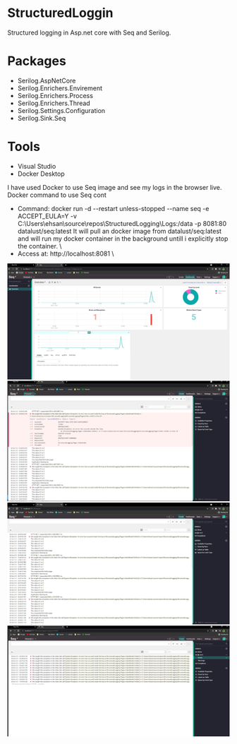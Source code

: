 # StructuredLoggin
Structured logging in Asp.net core with Seq and Serilog. 

# Packages
* Serilog.AspNetCore
* Serilog.Enrichers.Envirement
* Serilog.Enrichers.Process
* Serilog.Enrichers.Thread
* Serilog.Settings.Configuration
* Serilog.Sink.Seq

# Tools
* Visual Studio
* Docker Desktop

I have used Docker to use Seq image and see my logs in the browser live.\
Docker command to use Seq cont
* Command: docker run -d --restart unless-stopped --name seq -e ACCEPT_EULA=Y -v C:\Users\ehsan\source\repos\StructuredLogging\Logs:/data -p 8081:80 datalust/seq:latest
It will pull an docker image from datalust/seq:latest and will run my docker container in the background untill i explicitly stop the container. \
* Access at: http://localhost:8081 \

![Screenshot 1](Logs/Seq-image4.PNG)
![Screenshot 2](Logs/Seq-image2.PNG)
![Screenshot 3](Logs/Seq-image1.PNG)
![Screenshot 4](Logs/Seq-image3.PNG)
